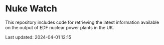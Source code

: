 # Nuke Watch

This repository includes code for retrieving the latest information available on the output of EDF nuclear power plants in the UK.

Last updated: 2024-04-01 12:15